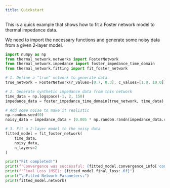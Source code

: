 ```yaml
---
title: Quickstart
---
```


This is a quick example that shows how to fit a Foster network model to thermal impedance data.

We need to import the necessary functions and generate some noisy data from a given 2-layer model.

```python
import numpy as np
from thermal_network.networks import FosterNetwork
from thermal_network.impedance import foster_impedance_time_domain
from thermal_network.fitting import fit_foster_network

# 1. Define a "true" network to generate data
true_network = FosterNetwork(r_values=[0.7, 0.3], c_values=[1.0, 10.0])

# 2. Generate synthetic impedance data from this network
time_data = np.logspace(-1, 2, 150)
impedance_data = foster_impedance_time_domain(true_network, time_data)

# Add some noise to make it realistic
np.random.seed(0)
noisy_data = impedance_data + (0.005 * np.random.randn(impedance_data.shape[0]))

# 3. Fit a 2-layer model to the noisy data
fitted_model = fit_foster_network(
    time_data, 
    noisy_data, 
    n_layers=2
)

print("Fit completed!")
print(f"Convergence was successful: {fitted_model.convergence_info['converged']}")
print(f"Final Loss (MSE): {fitted_model.final_loss:.6f}")
print("\nFitted Network Parameters:")
print(fitted_model.network)

